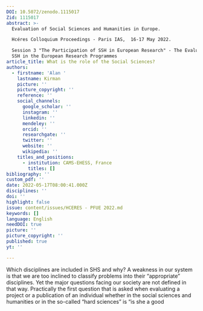 ```yaml
---
DOI: 10.5072/zenodo.1115017
Zid: 1115017
abstract: >-
  Evaluation of Social Sciences and Humanities in Europe.

  Hcéres Colloquium Proceedings - Paris IAS,  16-17 May 2022.

  Session 3 "The Participation of SSH in European Research" - The Evaluation of
  SSH in the European Research Programmes
article_title: What is the role of the Social Sciences?
authors:
  - firstname: 'Alan '
    lastname: Kirman
    picture: ''
    picture_copyright: ''
    reference: ''
    social_channels:
      google_scholar: ''
      instagram: ''
      linkedin: ''
      mendeley: ''
      orcid: ''
      researchgate: ''
      twitter: ''
      website: ''
      wikipedia: ''
    titles_and_positions:
      - institution: CAMS-EHESS, France
        titles: []
bibliography: ''
custom_pdf: ''
date: 2022-05-17T08:00:41.000Z
disciplines: ''
doi: ''
highlight: false
issue: content/issues/HCERES - PFUE 2022.md
keywords: []
language: English
needDOI: true
picture: ''
picture_copyright: ''
published: true
yt: ''

---
```


Which disciplines are included in SHS and why? A weakness in our system is that we are too inclined to classify problems into their “appropriate” disciplines. Yet the major questions facing our society are not defined in that way. Practically the first question that is asked when evaluating a project or a publication of an individual whether in the social sciences and humanities or in the so-called “hard sciences” is “is she a good 